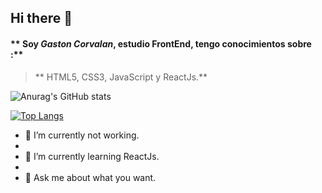 ## Hi there 👋

#### ** Soy *Gaston Corvalan*, estudio FrontEnd, tengo conocimientos sobre :**

>** HTML5, CSS3, JavaScript y ReactJs.**





![Anurag's GitHub stats](https://github-readme-stats.vercel.app/api?username=Gastoncorvata&show_icons=true&theme=vision-friendly-dark)




[![Top Langs](https://github-readme-stats.vercel.app/api/top-langs/?username=Gastoncorvata)](https://github.com/anuraghazra/github-readme-stats&title_color#48d439)



- 🔭 I’m currently not working.
- 
- 🌱 I’m currently learning ReactJs.
- 
- 💬 Ask me about what you want.

